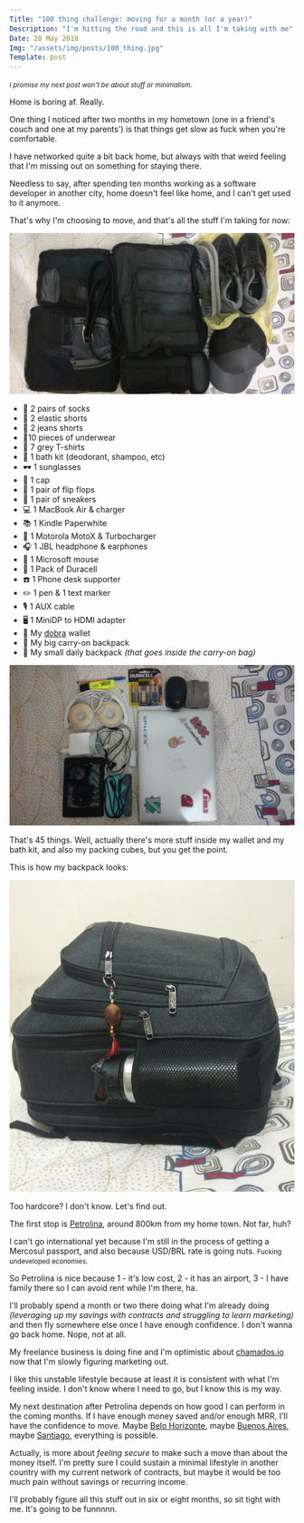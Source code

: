 ```yaml
---
Title: "100 thing challenge: moving for a month (or a year)"
Description: "I'm hitting the road and this is all I'm taking with me"
Date: 28 May 2018
Img: "/assets/img/posts/100_thing.jpg"
Template: post
---
```


<small>_I promise my next post won't be about stuff or minimalism._</small>

Home is boring af. Really.

One thing I noticed after two months in my hometown (one in a friend's couch and one at my parents') is that things get slow as fuck when you're comfortable.

I have networked quite a bit back home, but always with that weird feeling that I'm missing out on something for staying there.

Needless to say, after spending ten months working as a software developer in another city, home doesn't feel like home, and I can't get used to it anymore.

That's why I'm choosing to move, and that's all the stuff I'm taking for now:

![clothes](/assets/img/posts/100_thing_clothes.jpg)

- 👞 2 pairs of socks
- 👖 2 elastic shorts
- 👖 2 jeans shorts
- 👙10 pieces of underwear
- 👕 7 grey T-shirts
- 🛁 1 bath kit (deodorant, shampoo, etc)
- 🕶️ 1 sunglasses
- 🎩 1 cap
- 👡 1 pair of flip flops
- 👟 1 pair of sneakers
- 💻 1 MacBook Air & charger
- 📚 1 Kindle Paperwhite
- 📱 1 Motorola MotoX & Turbocharger
- 🎧 1 JBL headphone & earphones
- 🐁 1 Microsoft mouse
- 🔋 1 Pack of Duracell
- ☎️ 1 Phone desk supporter
- ✏️ 1 pen & 1 text marker
- 🎙️ 1 AUX cable
- 🖥 1 MiniDP to HDMI adapter
- 👛 My [dobra](https://querodobra.com.br) wallet
- 🎒 My big carry-on backpack
- 💼 My small daily backpack _(that goes inside the carry-on bag)_

![clothes](/assets/img/posts/100_thing.jpg)

That's 45 things. Well, actually there's more stuff inside my wallet and my bath kit, and also my packing cubes, but you get the point.

This is how my backpack looks:

![clothes](/assets/img/posts/100_thing_backpack.jpg)

Too hardcore? I don't know. Let's find out.

The first stop is [Petrolina](https://en.wikipedia.org/wiki/Petrolina), around 800km from my home town. Not far, huh?

I can't go international yet because I'm still in the process of getting a Mercosul passport, and also because USD/BRL rate is going nuts. <small>Fucking undeveloped economies.</small>

So Petrolina is nice because 1 - it's low cost, 2 - it has an airport, 3 - I have family there so I can avoid rent while I'm there, ha.

I'll probably spend a month or two there doing what I'm already doing _(leveraging up my savings with contracts and struggling to learn marketing)_ and then fly somewhere else once I have enough confidence. I don't wanna go back home. Nope, not at all.

My freelance business is doing fine and I'm optimistic about [chamados.io](https://chamados.io) now that I'm slowly figuring marketing out.

I like this unstable lifestyle because at least it is consistent with what I'm feeling inside. I don't know where I need to go, but I know this is my way.

My next destination after Petrolina depends on how good I can perform in the coming months. If I have enough money saved and/or enough MRR, I'll have the confidence to move. Maybe [Belo Horizonte](https://en.wikipedia.org/wiki/Belo_Horizonte), maybe [Buenos Aires](https://en.wikipedia.org/wiki/Buenos_Aires), maybe [Santiago](https://en.wikipedia.org/wiki/Santiago), everything is possible.

Actually, is more about _feeling secure_ to make such a move than about the money itself. I'm pretty sure I could sustain a minimal lifestyle in another country with my current network of contracts, but maybe it would be too much pain without savings or recurring income.

I'll probably figure all this stuff out in six or eight months, so sit tight with me. It's going to be funnnnn.